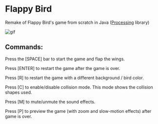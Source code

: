 # Flappy Bird
 Remake of Flappy Bird's game from scratch in Java ([Processing](https://processing.org/) library)
 
 ![gif](screenshots/showcase.gif)

## Commands:

Press the [SPACE] bar to start the game and flap the wings.

Press [ENTER] to restart the game after the game is over.

Press [R] to restart the game with a different background / bird color.

Press [C] to enable/disable collision mode. This mode shows the collision shapes used.

Press [M] to mute/unmute the sound effects.

Press [P] to preview the game (with zoom and slow-motion effects) after game is over.
